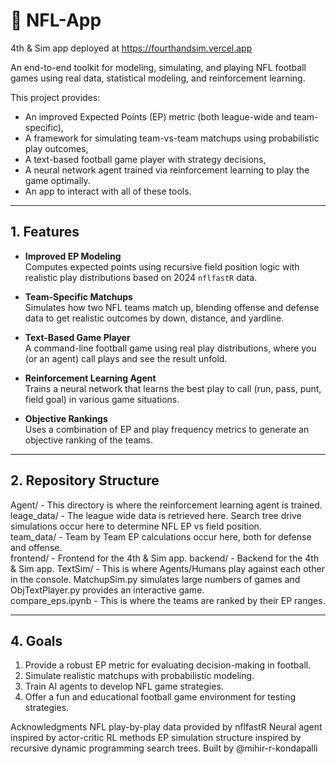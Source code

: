# 🏈 NFL-App

4th & Sim app deployed at https://fourthandsim.vercel.app

An end-to-end toolkit for modeling, simulating, and playing NFL football games using real data, statistical modeling, and reinforcement learning.

This project provides:
- An improved Expected Points (EP) metric (both league-wide and team-specific),
- A framework for simulating team-vs-team matchups using probabilistic play outcomes,
- A text-based football game player with strategy decisions,
- A neural network agent trained via reinforcement learning to play the game optimally.
- An app to interact with all of these tools.

---

## 1. Features

- **Improved EP Modeling**  
  Computes expected points using recursive field position logic with realistic play distributions based on 2024 `nflfastR` data.

- **Team-Specific Matchups**  
  Simulates how two NFL teams match up, blending offense and defense data to get realistic outcomes by down, distance, and yardline.

- **Text-Based Game Player**  
  A command-line football game using real play distributions, where you (or an agent) call plays and see the result unfold.

- **Reinforcement Learning Agent**  
  Trains a neural network that learns the best play to call (run, pass, punt, field goal) in various game situations.

- **Objective Rankings**  
  Uses a combination of EP and play frequency metrics to generate an objective ranking of the teams.

---

## 2. Repository Structure

Agent/ - This directory is where the reinforcement learning agent is trained. \
leage_data/ - The league wide data is retrieved here. Search tree drive simulations occur here to determine NFL EP vs field position. \
team_data/ - Team by Team EP calculations occur here, both for defense and offense. \
frontend/ - Frontend for the 4th & Sim app.
backend/ - Backend for the 4th & Sim app.
TextSim/ - This is where Agents/Humans play against each other in the console. MatchupSim.py simulates large numbers of games and ObjTextPlayer.py provides an interactive game. \
compare_eps.ipynb - This is where the teams are ranked by their EP ranges.

---

## 4. Goals
1. Provide a robust EP metric for evaluating decision-making in football.
2. Simulate realistic matchups with probabilistic modeling.
3. Train AI agents to develop NFL game strategies.
4. Offer a fun and educational football game environment for testing strategies.

Acknowledgments
NFL play-by-play data provided by nflfastR
Neural agent inspired by actor-critic RL methods
EP simulation structure inspired by recursive dynamic programming search trees.
Built by @mihir-r-kondapalli

